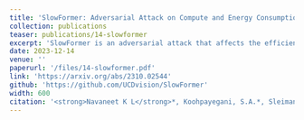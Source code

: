 ```yaml
---
title: 'SlowFormer: Adversarial Attack on Compute and Energy Consumption of Efficient Vision Transformers'
collection: publications
teaser: publications/14-slowformer
excerpt: 'SlowFormer is an adversarial attack that affects the efficiency of adaptive inference methods for image classification. Input adaptive methods can reduce the computation at test time by avoiding the processing of unnecessary regions (e.g. token dropping) or by modifying the architecture (e.g. early exit, layer skip). We propose a universal adversarial patch attack that aims to increase the computation of such inputs to the maximum possible level. We show that such efficient methods are vulnerable to compute adversarial attacks and propose a defense mechanism. '
date: 2023-12-14
venue: ''
paperurl: '/files/14-slowformer.pdf'
link: 'https://arxiv.org/abs/2310.02544'
github: 'https://github.com/UCDvision/SlowFormer'
width: 600
citation: '<strong>Navaneet K L</strong>*, Koohpayegani, S.A.*, Sleiman, E.*, Pirsiavash, H., (2024). &quot;SlowFormer: Adversarial Attack on Compute and Energy Consumption of Efficient Vision Transformers.&quot; <i>IEEE Conference on Computer Vision and Pattern Recognition (CVPR)</i>;.'
---
```

